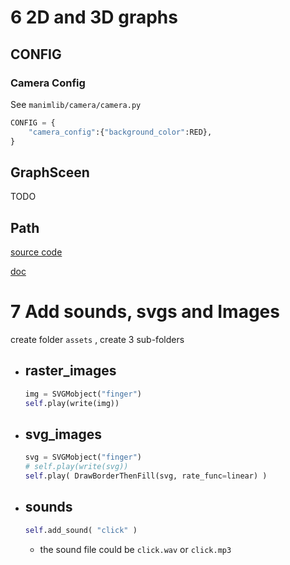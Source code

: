 
# 6 2D and 3D graphs

## CONFIG

### Camera Config

See `manimlib/camera/camera.py`

```python
CONFIG = {
    "camera_config":{"background_color":RED},
}
```


## GraphSceen

TODO



## Path



[source code](https://github.com/Elteoremadebeethoven/AnimationsWithManim/blob/master/English/extra/faqs/paths.py)

[doc](https://github.com/Elteoremadebeethoven/AnimationsWithManim/blob/master/English/extra/faqs/paths.md)


# 7 Add sounds, svgs and Images

create folder `assets` , create 3 sub-folders

- raster_images
    - 
    ```python
    img = SVGMobject("finger")
    self.play(write(img))
    ```
- svg_images
    - 
    ```python
    svg = SVGMobject("finger")
    # self.play(write(svg))
    self.play( DrawBorderThenFill(svg, rate_func=linear) )
    ```
- sounds
    - 
    ```python
    self.add_sound( "click" )
    ```
    - the sound file could be `click.wav` or `click.mp3`





